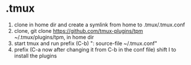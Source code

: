 # .tmux

1) clone in home dir and create a symlink from home to .tmux/.tmux.conf
2) clone, git clone https://github.com/tmux-plugins/tpm ~/.tmux/plugins/tpm, in home dir
3) start tmux and run prefix (C-b) ": source-file ~/.tmux.conf"
4) prefix (C-a now after changing it from C-b in the conf file) shift I to install the plugins 
